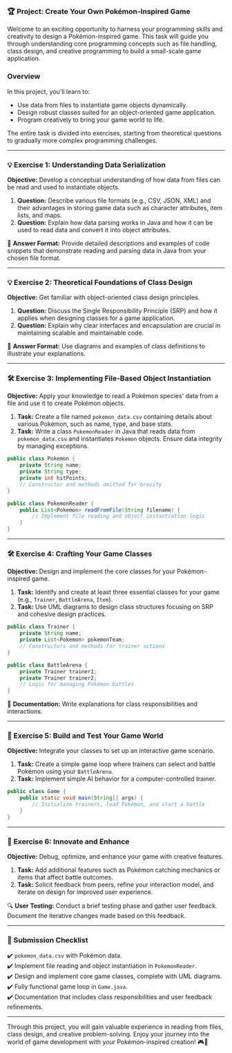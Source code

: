 ### 🏆 Project: Create Your Own Pokémon-Inspired Game

Welcome to an exciting opportunity to harness your programming skills and creativity to design a Pokémon-inspired game. This task will guide you through understanding core programming concepts such as file handling, class design, and creative programming to build a small-scale game application.

### Overview

In this project, you'll learn to:

- Use data from files to instantiate game objects dynamically.
- Design robust classes suited for an object-oriented game application.
- Program creatively to bring your game world to life.

The entire task is divided into exercises, starting from theoretical questions to gradually more complex programming challenges. 

---

### 💡 Exercise 1: Understanding Data Serialization

**Objective:** Develop a conceptual understanding of how data from files can be read and used to instantiate objects.

1. **Question:** Describe various file formats (e.g., CSV, JSON, XML) and their advantages in storing game data such as character attributes, item lists, and maps.
2. **Question:** Explain how data parsing works in Java and how it can be used to read data and convert it into object attributes.

📜 **Answer Format:** Provide detailed descriptions and examples of code snippets that demonstrate reading and parsing data in Java from your chosen file format.

---

### 💡 Exercise 2: Theoretical Foundations of Class Design

**Objective:** Get familiar with object-oriented class design principles.

1. **Question:** Discuss the Single Responsibility Principle (SRP) and how it applies when designing classes for a game application.
2. **Question:** Explain why clear interfaces and encapsulation are crucial in maintaining scalable and maintainable code.

📜 **Answer Format:** Use diagrams and examples of class definitions to illustrate your explanations.

---

### 🛠 Exercise 3: Implementing File-Based Object Instantiation

**Objective:** Apply your knowledge to read a Pokémon species' data from a file and use it to create Pokémon objects.

1. **Task:** Create a file named `pokemon_data.csv` containing details about various Pokémon, such as name, type, and base stats.
2. **Task:** Write a class `PokemonReader` in Java that reads data from `pokemon_data.csv` and instantiates `Pokemon` objects. Ensure data integrity by managing exceptions.

```java
public class Pokemon {
    private String name;
    private String type;
    private int hitPoints;
    // Constructor and methods omitted for brevity
}

public class PokemonReader {
    public List<Pokemon> readFromFile(String filename) {
        // Implement file reading and object instantiation logic
    }
}
```

---

### 🛠 Exercise 4: Crafting Your Game Classes

**Objective:** Design and implement the core classes for your Pokémon-inspired game.

1. **Task:** Identify and create at least three essential classes for your game (e.g., `Trainer`, `BattleArena`, `Item`).
2. **Task:** Use UML diagrams to design class structures focusing on SRP and cohesive design practices. 

```java
public class Trainer {
    private String name;
    private List<Pokemon> pokemonTeam;
    // Constructors and methods for trainer actions
}

public class BattleArena {
    private Trainer trainer1;
    private Trainer trainer2;
    // Logic for managing Pokémon battles
}
```

📘 **Documentation:** Write explanations for class responsibilities and interactions.

---

### 🚀 Exercise 5: Build and Test Your Game World

**Objective:** Integrate your classes to set up an interactive game scenario.

1. **Task:** Create a simple game loop where trainers can select and battle Pokémon using your `BattleArena`.
2. **Task:** Implement simple AI behavior for a computer-controlled trainer.

```java
public class Game {
    public static void main(String[] args) {
        // Initialize trainers, load Pokémon, and start a battle
    }
}
```

---

### 🎨 Exercise 6: Innovate and Enhance

**Objective:** Debug, optimize, and enhance your game with creative features.

1. **Task:** Add additional features such as Pokémon catching mechanics or items that affect battle outcomes.
2. **Task:** Solicit feedback from peers, refine your interaction model, and iterate on design for improved user experience.

🔍 **User Testing:** Conduct a brief testing phase and gather user feedback. Document the iterative changes made based on this feedback.

---

### 📜 Submission Checklist

✔️ `pokemon_data.csv` with Pokémon data. <br>
✔️ Implement file reading and object instantiation in `PokemonReader`. <br>
✔️ Design and implement core game classes, complete with UML diagrams. <br>
✔️ Fully functional game loop in `Game.java`. <br>
✔️ Documentation that includes class responsibilities and user feedback refinements. <br>

---

Through this project, you will gain valuable experience in reading from files, class design, and creative problem-solving. Enjoy your journey into the world of game development with your Pokémon-inspired creation! 🎮🐉